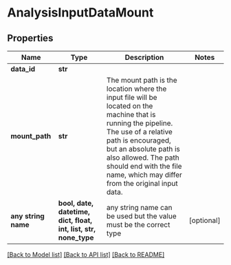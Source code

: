 # AnalysisInputDataMount


## Properties
Name | Type | Description | Notes
------------ | ------------- | ------------- | -------------
**data_id** | **str** |  | 
**mount_path** | **str** | The mount path is the location where the input file will be located on the machine that is running the pipeline. The use of a relative path is encouraged, but an absolute path is also allowed. The path should end with the file name, which may differ from the original input data. | 
**any string name** | **bool, date, datetime, dict, float, int, list, str, none_type** | any string name can be used but the value must be the correct type | [optional]

[[Back to Model list]](../README.md#documentation-for-models) [[Back to API list]](../README.md#documentation-for-api-endpoints) [[Back to README]](../README.md)


